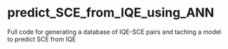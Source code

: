 # predict_SCE_from_IQE_using_ANN
Full code for generating a database of IQE-SCE pairs and taching a model to predict SCE from IQE
